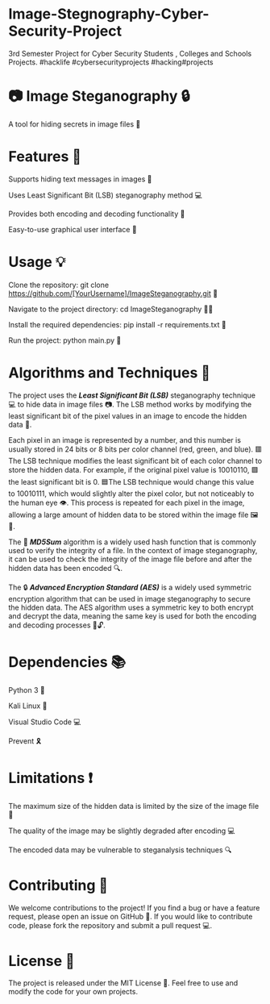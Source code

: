# Image-Stegnography-Cyber-Security-Project
3rd Semester Project for Cyber Security Students , Colleges and Schools Projects. #hacklife #cybersecurityprojects #hacking#projects



# 📷 Image Steganography 🔒

A tool for hiding secrets in image files 🙊

# Features 🎉

Supports hiding text messages in images 💬

Uses Least Significant Bit (LSB) steganography method 💻

Provides both encoding and decoding functionality 🔄

Easy-to-use graphical user interface 📱

# Usage 💡

Clone the repository: git clone https://github.com/[YourUsername]/ImageSteganography.git 💾

Navigate to the project directory: cd ImageSteganography 🚶‍♂️

Install the required dependencies: pip install -r requirements.txt 🔧

Run the project: python main.py 🚀

# Algorithms and Techniques 🧠

The project uses the **_Least Significant Bit (LSB)_** steganography technique 💻 to hide data in image files 📷. The LSB method works by modifying the least significant bit of the pixel values in an image to encode the hidden data 🤫.

Each pixel in an image is represented by a number, and this number is usually stored in 24 bits or 8 bits per color channel (red, green, and blue). 🟥The LSB technique modifies the least significant bit of each color channel to store the hidden data. For example, if the original pixel value is 10010110, 🟩the least significant bit is 0. 🟦The LSB technique would change this value to 10010111, which would slightly alter the pixel color, but not noticeably to the human eye 👁️. This process is repeated for each pixel in the image, allowing a large amount of hidden data to be stored within the image file 🖼️💾.

The 🔢 **_MD5Sum_** algorithm is a widely used hash function that is commonly used to verify the integrity of a file. In the context of image steganography, it can be used to check the integrity of the image file before and after the hidden data has been encoded 🔍.

The 🔒 **_Advanced Encryption Standard (AES)_** is a widely used symmetric encryption algorithm that can be used in image steganography to secure the hidden data. The AES algorithm uses a symmetric key to both encrypt and decrypt the data, meaning the same key is used for both the encoding and decoding processes 🔑🔓.
# Dependencies 📚

Python 3 🐍

Kali Linux 🐉

Visual Studio Code 💻

Prevent 🎗️

# Limitations ❗️

The maximum size of the hidden data is limited by the size of the image file 📂

The quality of the image may be slightly degraded after encoding 💻

The encoded data may be vulnerable to steganalysis techniques 🔍

# Contributing 🤝

We welcome contributions to the project! If you find a bug or have a feature request, please open an issue on GitHub 💬. If you would like to contribute code, please fork the repository and submit a pull request 💻.

# License 📜

The project is released under the MIT License 🙌. Feel free to use and modify the code for your own projects.
